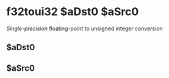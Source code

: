 # f32toui32 $aDst0 $aSrc0

*Single-precision* floating-point to unsigned integer conversion


## $aDst0

## $aSrc0

